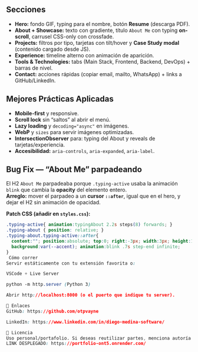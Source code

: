 
##  Secciones

- **Hero:** fondo GIF, typing para el nombre, botón **Resume** (descarga PDF).
- **About + Showcase:** texto con gradiente, título `About Me` con typing **on-scroll**, carrusel CSS-only con crossfade.
- **Projects:** filtros por tipo, tarjetas con tilt/hover y **Case Study modal** (contenido cargado desde JS).
- **Experience:** timeline alterno con animación de aparición.
- **Tools & Technologies:** tabs (Main Stack, Frontend, Backend, DevOps) + barras de nivel.
- **Contact:** acciones rápidas (copiar email, mailto, WhatsApp) + links a GitHub/LinkedIn.

##  Mejores Prácticas Aplicadas

- **Mobile-first** y responsive.
- **Scroll lock** sin “saltos” al abrir el menú.
- **Lazy loading** y `decoding="async"` en imágenes.
- **WebP** y `sizes` para servir imágenes optimizadas.
- **IntersectionObserver** para: typing del About y reveals de tarjetas/experiencia.
- **Accesibilidad:** `aria-controls`, `aria-expanded`, `aria-label`.

##  Bug Fix — “About Me” parpadeando

El H2 `About Me` parpadeaba porque `.typing-active` usaba la animación `blink` que cambia la **opacity** del elemento entero.  
**Arreglo:** mover el parpadeo a un **cursor `::after`**, igual que en el hero, y dejar el H2 sin animación de opacidad.

**Patch CSS (añadir en `styles.css`):**
```css
.typing-active{ animation:typingAbout 2.2s steps(8) forwards; }
.typing-about { position: relative; }
.typing-about.typing-active::after{
  content:""; position:absolute; top:0; right:-3px; width:3px; height:1em;
  background:var(--accent); animation:blink .7s step-end infinite;
}
 Cómo correr
Servir estáticamente con tu extensión favorita o:

VSCode + Live Server

python -m http.server (Python 3)

Abrir http://localhost:8000 (o el puerto que indique tu server).

🔗 Enlaces
GitHub: https://github.com/otpvayne

LinkedIn: https://www.linkedin.com/in/diego-medina-software/

📄 Licencia
Uso personal/portafolio. Si deseas reutilizar partes, menciona autoría.
LINK DESPLEGADO: https://portfolio-ont5.onrender.com/
